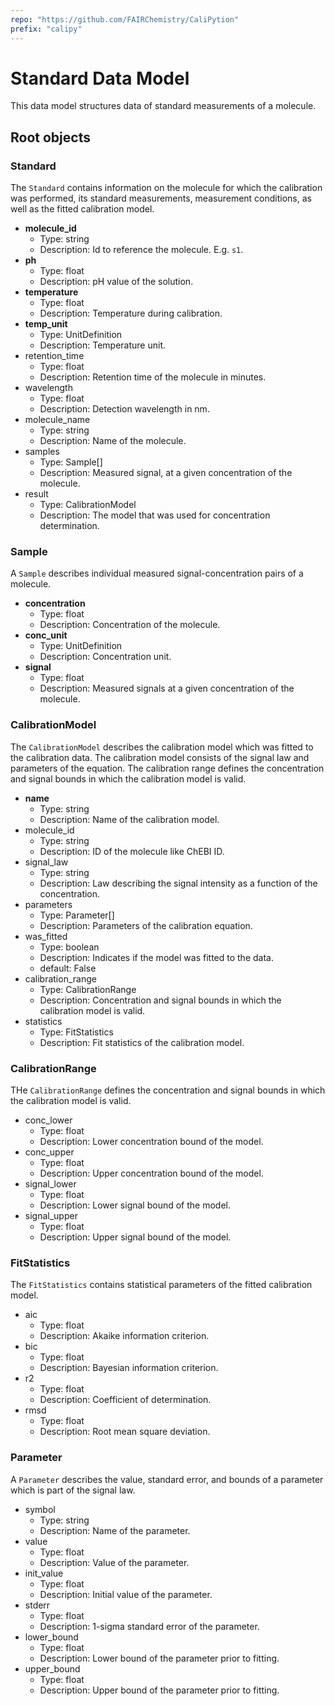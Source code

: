 ```yaml
---
repo: "https://github.com/FAIRChemistry/CaliPytion"
prefix: "calipy"
---
```


# Standard Data Model

This data model structures data of standard measurements of a molecule.

## Root objects

### Standard

The `Standard` contains information on the molecule for which the calibration was performed, its standard measurements, measurement conditions, as well as the fitted calibration model.

- **molecule_id**
  - Type: string
  - Description: Id to reference the molecule. E.g. `s1`.
- **ph**
  - Type: float
  - Description: pH value of the solution.
- **temperature**
  - Type: float
  - Description: Temperature during calibration.
- **temp_unit**
  - Type: UnitDefinition
  - Description: Temperature unit.
- retention_time
  - Type: float
  - Description: Retention time of the molecule in minutes.
- wavelength
  - Type: float
  - Description: Detection wavelength in nm.
- molecule_name
  - Type: string
  - Description: Name of the molecule.
- samples
  - Type: Sample[]
  - Description: Measured signal, at a given concentration of the molecule.
- result
  - Type: CalibrationModel
  - Description: The model that was used for concentration determination.

### Sample

A `Sample` describes individual measured signal-concentration pairs of a molecule.

- **concentration**
  - Type: float
  - Description: Concentration of the molecule.
- **conc_unit**
  - Type: UnitDefinition
  - Description: Concentration unit.
- **signal**
  - Type: float
  - Description: Measured signals at a given concentration of the molecule.

### CalibrationModel

The `CalibrationModel` describes the calibration model which was fitted to the calibration data. The calibration model consists of the signal law and parameters of the equation. The calibration range defines the concentration and signal bounds in which the calibration model is valid.

- **name**
  - Type: string
  - Description: Name of the calibration model.
- molecule_id
  - Type: string
  - Description: ID of the molecule like ChEBI ID.
- signal_law
  - Type: string
  - Description: Law describing the signal intensity as a function of the concentration.
- parameters
  - Type: Parameter[]
  - Description: Parameters of the calibration equation.
- was_fitted
  - Type: boolean
  - Description: Indicates if the model was fitted to the data.
  - default: False
- calibration_range
  - Type: CalibrationRange
  - Description: Concentration and signal bounds in which the calibration model is valid.
- statistics
  - Type: FitStatistics
  - Description: Fit statistics of the calibration model.

### CalibrationRange

THe `CalibrationRange` defines the concentration and signal bounds in which the calibration model is valid.

- conc_lower
  - Type: float
  - Description: Lower concentration bound of the model.
- conc_upper
  - Type: float
  - Description: Upper concentration bound of the model.
- signal_lower
  - Type: float
  - Description: Lower signal bound of the model.
- signal_upper
  - Type: float
  - Description: Upper signal bound of the model.

### FitStatistics

The `FitStatistics` contains statistical parameters of the fitted calibration model.

- aic
  - Type: float
  - Description: Akaike information criterion.
- bic
  - Type: float
  - Description: Bayesian information criterion.
- r2
  - Type: float
  - Description: Coefficient of determination.
- rmsd
  - Type: float
  - Description: Root mean square deviation.

### Parameter

A `Parameter` describes the value, standard error, and bounds of a parameter which is part of the signal law.

- symbol
  - Type: string
  - Description: Name of the parameter.
- value
  - Type: float
  - Description: Value of the parameter.
- init_value
  - Type: float
  - Description: Initial value of the parameter.
- stderr
  - Type: float
  - Description: 1-sigma standard error of the parameter.
- lower_bound
  - Type: float
  - Description: Lower bound of the parameter prior to fitting.
- upper_bound
  - Type: float
  - Description: Upper bound of the parameter prior to fitting.
